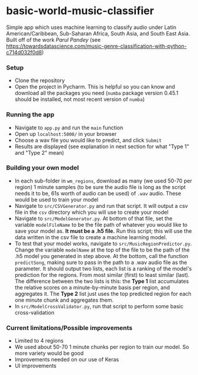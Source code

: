 # basic-world-music-classifier
Simple app which uses machine learning to classify audio under Latin American/Caribbean, Sub-Saharan Africa, South Asia, and South East Asia. Built off of the work _Parul Pandey_ (see https://towardsdatascience.com/music-genre-classification-with-python-c714d032f0d8) 


### Setup
* Clone the repository
* Open the project in Pycharm. This is helpful so you can know and download all the packages you need (`numba` package version 0.45.1 should be installed, not most recent version of  `numba`)

### Running the app
* Navigate to `app.py` and run the `main` function
* Open up `localhost:5000/` in your browser
* Choose a wav file you would like to predict, and click `Submit`
* Results are displayed (see explanation in next section for what "Type 1" and "Type 2" mean)

### Building your own model
* In each sub-folder in `wm_regions`, download as many (we used 50-70 per region) 1 minute samples (to be sure the audio file is long as the script needs it to be, 61s worth of audio can be used) of `.wav` audio. These would be used to train your model
* Navigate to `src/CSVGenerator.py` and run that script. It will output a csv file in the `csv` directory which you will use to create your model
* Navigate to `src/ModelGenerator.py`. At bottom of that file, set the variable `modelFileName` to be the file path of whatever you would like to save your model as. __It must be a .h5 file.__ Run this script; this will use the data written in the csv file to create a machine learning model. 
* To test that your model works, navigate to `src/MusicRegionPredictor.py`. Change the variable `modelName` at the top of the file to be the path of the .h5 model you generated in step above. 
At the bottom, call the function `predictSong`, making sure to pass in the path to a .wav audio file as the parameter. It should output two lists, each list is a ranking of the model's prediction for the regions. From most similar (first) to least similar (last).
The difference between the two lists is this: the __Type 1__ list accumulates the relative scores on a minute-by-minute basis per region, and aggregates it. The __Type 2__ list just uses the top predicted region for each one minute chunk and aggregates them. 
* In `src/ModelCrossValidator.py`, run that script to perform some basic cross-validation





### Current limitations/Possible improvements
* Limited to 4 regions
* We used about 50-70 1 minute chunks per region to train our model. So more variety would be good
* Improvements needed on our use of Keras 
* UI improvements

